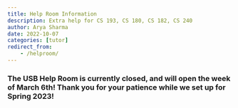 ```yaml
---
title: Help Room Information
description: Extra help for CS 193, CS 180, CS 182, CS 240
author: Arya Sharma
date: 2022-10-07
categories: [tutor]
redirect_from:
    - /helproom/
---
```


### The USB Help Room is currently closed, and will open the week of March 6th! Thank you for your patience while we set up for Spring 2023!

<!---
### USB Help Room has started up for the Fall 2022 semester!

Below are the times tutors are available to help:

| | Monday | Tuesday | Wednesday | Thursday |
| ---- | ---- | ---- | ---- | ---- |
| 6:00pm - 8:00pm | | {::nomarkdown}<ul><li>Chun Wang</li></ul>{:/} | {::nomarkdown}<ul><li>Chun Wang</li></ul>{:/} | {::nomarkdown}<ul><li>Chun Wang</li></ul>{:/} |
| 8:00pm - 10:00pm | {::nomarkdown}<ul><li>Sanya Gangwani</li></ul>{:/} | {::nomarkdown}<ul><li>Sanya Gangwani</li></ul>{:/} | {::nomarkdown}<ul><li>Chun Wang</li></ul>{:/} | {::nomarkdown}<ul><li>Chun Wang</li></ul>{:/} |


## Virtual Tutoring 

Tutors' individual zoom links are below. Please join during their desginated tutoring times.

- [Chun Wang] [1]
- [Sanya Gangwani] [3]
- [Satabdiya Roy] [4]


[1]: https://purdue-edu.zoom.us/j/2155527451
[3]: https://us04web.zoom.us/j/8163112392?pwd=1OgaORUIAbHqstWrpbkcFlc8mQBPmy.1
[4]: https://purdue-edu.zoom.us/j/4461449971
--->

